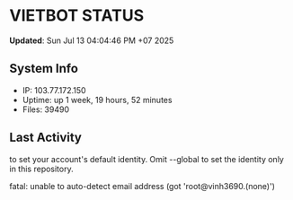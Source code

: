 # VIETBOT STATUS
**Updated**: Sun Jul 13 04:04:46 PM +07 2025

## System Info
- IP: 103.77.172.150
- Uptime: up 1 week, 19 hours, 52 minutes
- Files: 39490

## Last Activity

to set your account's default identity.
Omit --global to set the identity only in this repository.

fatal: unable to auto-detect email address (got 'root@vinh3690.(none)')
